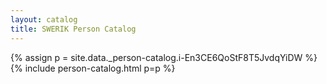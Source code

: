 ```yaml
---
layout: catalog
title: SWERIK Person Catalog
---
```

{% assign p = site.data._person-catalog.i-En3CE6QoStF8T5JvdqYiDW %}
{% include person-catalog.html p=p %}


